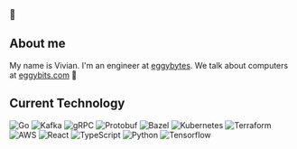 ### 👋

<!--
**vivianliang/vivianliang** is a ✨ _special_ ✨ repository because its `README.md` (this file) appears on your GitHub profile.

Here are some ideas to get you started:

- 🔭 I’m currently working on ...
- 🌱 I’m currently learning ...
- 👯 I’m looking to collaborate on ...
- 🤔 I’m looking for help with ...
- 💬 Ask me about ...
- 📫 How to reach me: ...
- 😄 Pronouns: ...
- ⚡ Fun fact: ...
-->

## About me

My name is Vivian. I'm an engineer at [eggybytes](https://github.com/eggybytes). We talk about computers at [eggybits.com](eggybits.com/) 🍳

## Current Technology

![Go](https://img.shields.io/badge/-Go-00ADD8?style=flat&logo=go&logoColor=white)
![Kafka](https://img.shields.io/badge/-Kafka-231F20?style=flat&logo=apache-kafka&logoColor=white)
![gRPC](https://img.shields.io/badge/-gRPC-244c5a?style=flat&logo=grpc)
![Protobuf](https://img.shields.io/badge/-Protobuf-4D9FE7?style=flat&logo=protobuf)
![Bazel](https://img.shields.io/badge/-Bazel-A8E00F?style=flat&logo=bazel)
![Kubernetes](https://img.shields.io/badge/-Kubernetes-326CE5?style=flat&logo=kubernetes&logoColor=white)
![Terraform](https://img.shields.io/badge/-Terraform-623CE4?style=flat&logo=terraform&logoColor=white)
![AWS](https://img.shields.io/badge/-AWS-232F3E?style=flat&logo=amazon-aws&logoColor=white)
![React](https://img.shields.io/badge/-React-61DAFB?style=flat&logo=react&logoColor=white)
![TypeScript](https://img.shields.io/badge/-TypeScript-3178C6?style=flat&logo=typescript&logoColor=white)
![Python](https://img.shields.io/badge/-Python-3776AB?style=flat&logo=python&logoColor=white)
![Tensorflow](https://img.shields.io/badge/-Tensorflow-FF6F00?style=flat&logo=tensorflow&logoColor=white)
